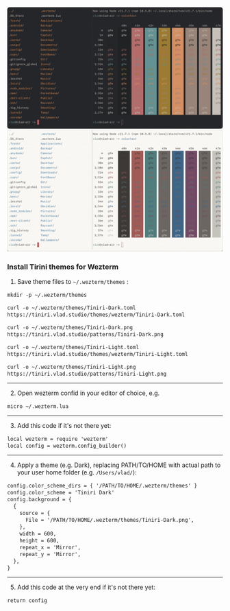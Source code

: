<img src="Tiniri-Dark.png" width="1109">

<img src="Tiniri-Light.png" width="1109">

### Install Tirini themes for Wezterm

1. Save theme files to `~/.wezterm/themes` : 

```
mkdir -p ~/.wezterm/themes
```

```
curl -o ~/.wezterm/themes/Tiniri-Dark.toml https://tiniri.vlad.studio/themes/wezterm/Tiniri-Dark.toml
```

```
curl -o ~/.wezterm/themes/Tiniri-Dark.png https://tiniri.vlad.studio/patterns/Tiniri-Dark.png
```

```
curl -o ~/.wezterm/themes/Tiniri-Light.toml https://tiniri.vlad.studio/themes/wezterm/Tiniri-Light.toml
```

```
curl -o ~/.wezterm/themes/Tiniri-Light.png https://tiniri.vlad.studio/patterns/Tiniri-Light.png
```

---

2. Open wezterm confid in your editor of choice, e.g.

```
micro ~/.wezterm.lua
```

---

3. Add this code if it's not there yet:

```
local wezterm = require 'wezterm'
local config = wezterm.config_builder()
```

---

4. Apply a theme (e.g. Dark), replacing PATH/TO/HOME with actual path to your user home folder (e.g. `/Users/vlad/`):

```
config.color_scheme_dirs = { '/PATH/TO/HOME/.wezterm/themes' }
config.color_scheme = 'Tiniri Dark'
config.background = {
  {
    source = {
      File = '/PATH/TO/HOME/.wezterm/themes/Tiniri-Dark.png',
    },
    width = 600,
    height = 600,
    repeat_x = 'Mirror',
    repeat_y = 'Mirror',
  },
}
```

---

5. Add this code at the very end if it's not there yet:
```
return config
```